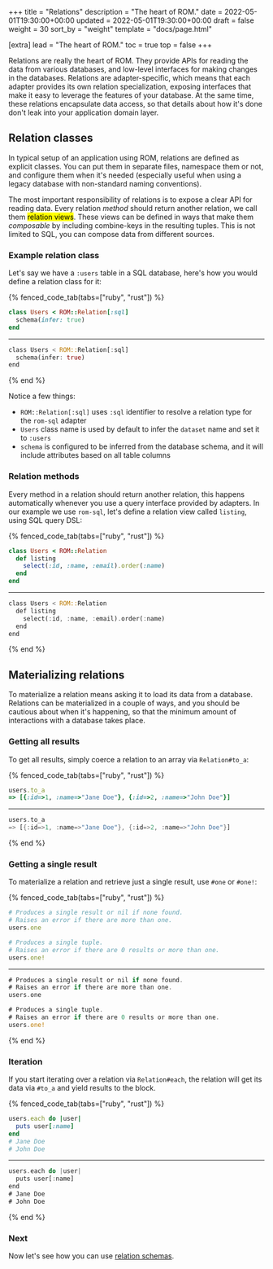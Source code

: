 +++
title = "Relations"
description = "The heart of ROM."
date = 2022-05-01T19:30:00+00:00
updated = 2022-05-01T19:30:00+00:00
draft = false
weight = 30
sort_by = "weight"
template = "docs/page.html"

[extra]
lead = "The heart of ROM."
toc = true
top = false
+++

Relations are really the heart of ROM. They provide APIs for reading the data
from various databases, and low-level interfaces for making changes in the databases.
Relations are adapter-specific, which means that each adapter provides its own
relation specialization, exposing interfaces that make it easy to leverage the
features of your database. At the same time, these relations encapsulate data
access, so that details about how it's done don't leak into your application domain
layer.

## Relation classes

In typical setup of an application using ROM, relations are defined as explicit
classes. You can put them in separate files, namespace them or not, and configure
them when it's needed (especially useful when using a legacy database with non-standard
naming conventions).

The most important responsibility of relations is to expose a clear API for reading
data. Every relation *method* should return another relation, we call them
<mark>relation views</mark>. These views can be defined in ways that make them
*composable* by including combine-keys in the resulting tuples. This is not limited
to SQL, you can compose data from different sources.

### Example relation class

Let's say we have a `:users` table in a SQL database, here's how you would define
a relation class for it:

{% fenced_code_tab(tabs=["ruby", "rust"]) %}

```ruby
class Users < ROM::Relation[:sql]
  schema(infer: true)
end
```

---

```rust
class Users < ROM::Relation[:sql]
  schema(infer: true)
end
```

{% end %}

Notice a few things:

- `ROM::Relation[:sql]` uses `:sql` identifier to resolve a relation type for the `rom-sql`
  adapter
- `Users` class name is used by default to infer the `dataset` name and set it to `:users`
- `schema` is configured to be inferred from the database schema, and it will include
  attributes based on all table columns

### Relation methods

Every method in a relation should return another relation, this happens automatically
whenever you use a query interface provided by adapters. In our example we use
`rom-sql`, let's define a relation view called `listing`, using SQL query DSL:

{% fenced_code_tab(tabs=["ruby", "rust"]) %}

```ruby
class Users < ROM::Relation
  def listing
    select(:id, :name, :email).order(:name)
  end
end
```

---

```rust
class Users < ROM::Relation
  def listing
    select(:id, :name, :email).order(:name)
  end
end
```

{% end %}

## Materializing relations

To materialize a relation means asking it to load its data from a database. Relations can be materialized in a couple of ways, and you should be cautious about when it's happening, so that the minimum amount of interactions with a database takes place.

### Getting all results

To get all results, simply coerce a relation to an array via `Relation#to_a`:

{% fenced_code_tab(tabs=["ruby", "rust"]) %}

```ruby
users.to_a
=> [{:id=>1, :name=>"Jane Doe"}, {:id=>2, :name=>"John Doe"}]
```

---

```rust
users.to_a
=> [{:id=>1, :name=>"Jane Doe"}, {:id=>2, :name=>"John Doe"}]
```

{% end %}

### Getting a single result

To materialize a relation and retrieve just a single result, use `#one` or `#one!`:

{% fenced_code_tab(tabs=["ruby", "rust"]) %}

```ruby
# Produces a single result or nil if none found.
# Raises an error if there are more than one.
users.one

# Produces a single tuple.
# Raises an error if there are 0 results or more than one.
users.one!
```

---

```rust
# Produces a single result or nil if none found.
# Raises an error if there are more than one.
users.one

# Produces a single tuple.
# Raises an error if there are 0 results or more than one.
users.one!
```

{% end %}

### Iteration

If you start iterating over a relation via `Relation#each`, the relation will get its data via `#to_a` and yield results to the block.

{% fenced_code_tab(tabs=["ruby", "rust"]) %}

```ruby
users.each do |user|
  puts user[:name]
end
# Jane Doe
# John Doe
```

---

```rust
users.each do |user|
  puts user[:name]
end
# Jane Doe
# John Doe
```

{% end %}

### Next

Now let's see how you can use [relation schemas](/learn/core/%{version}/schemas).
